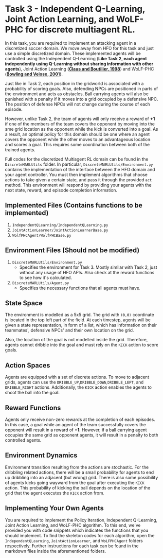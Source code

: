 # Task 3 - Independent Q-Learning, Joint Action Learning, and WoLF-PHC for discrete multiagent RL.

In this task, you are required to implement an attacking agent in a discretized soccer domain. We move away from HFO for this task and just use a simple discretized domain. These implemented agents will be controlled using the Independent Q-Learning (**Like Task 2, each agent independently using Q-Learning without sharing information with other agents**), Joint Action Learning ([**Claus and Boutilier, 1998**](https://www.aaai.org/Papers/AAAI/1998/AAAI98-106.pdf)) and WoLF-PHC ([**Bowling and Veloso, 2001**](http://www.cs.cmu.edu/~mmv/papers/01ijcai-mike.pdf)). 

Just like in Task 2, each position in the gridworld is associated with a probability of scoring goals. Also, defending NPCs are positioned in parts of the environment and acts as obstacles. Ball carrying agents will also be punished with a penalty if it moves into a grid occupied by a defensive NPC. The position of defense NPCs will not change during the course of each episode.

However, unlike Task 2, the team of agents will only receive a reward of **+1** if one of the members of the team covers the opponent by moving into the sme grid location as the opponent while the kick is converted into a goal. As a result, an optimal policy for this domain should be one where an agent covers the opponent while the other moves to an advantageous location and scores a goal. This requires some coordination between both of the trained agents.

Full codes for the discretized Multiagent RL domain can be found in the `DiscreteMARLUtils` folder. In particular, `DiscreteMARLUtils/Environment.py` contains the implementation of the interface between the HFO domain and your agent controller. You must then implement algorithms that choose actions to take given a certain state, and pass it through the provided `act` method. This environment will respond by providing your agents with the next state, reward, and episode completion information. 

## Implemented Files (**Contains functions to be implemented**)
1. `IndependentQLearning/IndependentQLearning.py`
2. `JointActionLearner/JointActionLearnerBase.py`
3. `WolfPHCAgent/WolfPHCBase.py`

## Environment Files (**Should not be modified**)
1. `DiscreteMARLUtils/Environment.py`
   - Specifies the environment for Task 3. Mostly similar with Task 2, just without any usage of HFO APIs. Also check at the reward functions to see how it's calculated.
2. `DiscreteMARLUtils/Agent.py`
   - Specifies the necessary functions that all agents must have.

## State Space
The environment is modelled as a 5x5 grid. The grid with `(0,0)` coordinate is located in the top left part of the field. At each timestep, agents will be given a state representation, in form of a list, which has information on their teammates', defensive NPCs' and their own location on the grid. 

Also, the location of the goal is not modelled inside the grid. Therefore, agents cannot dribble into the goal and must rely on the `KICK` action to score goals. 

## Action Spaces
Agents are equipped with a set of discrete actions. To move to adjacent grids, agents can use the `DRIBBLE_UP`,`DRIBBLE_DOWN`,`DRIBBLE_LEFT`, and `DRIBBLE_RIGHT` actions. Additionally, the `KICK` action enables the agents to shoot the ball into the goal. 

## Reward Functions
Agents only receive non-zero rewards at the completion of each episodes. In this case, a goal while an agent of the team successfully covers the opponent will result in a reward of **+1**. However, if a ball carrying agent occupies the same grid as opponent agents, it will result in a penalty to both controlled agents.

## Environment Dynamics
Environment transition resulting from the actions are stochastic. For the dribbling related actions, there will be a small probability for agents to end up dribbling into an adjacent (but wrong) grid. There is also some possibility of agents kicks going wayward from the goal after executing the `KICK` action. This probability of kicking the ball depends on the location of the grid that the agent executes the `KICK` action from.

## Implementing Your Own Agents
You are required to implement the Policy Iteration, Independent Q-Learning, Joint Action Learning, and WoLF-PHC algorithm. To this end, we've provided you with code snippets which indicates the functions that you should implement. To find the skeleton codes for each algorithm, open the `IndependentQLearning`, `JointActionLearner`, and `WoLFPHCAgent` folders respectively. Further instructions for each task can be found in the markdown files inside the aforementioned folders.
